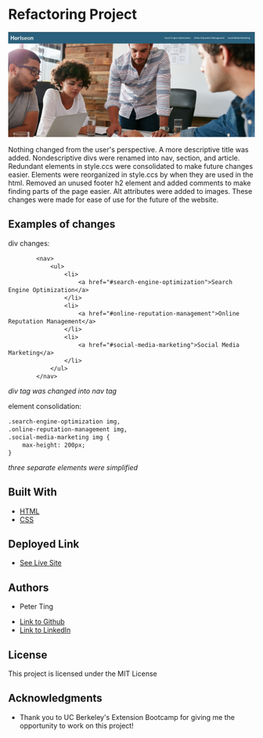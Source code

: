 # Refactoring Project

![Horiseon](assets/images/Horiseon.png)

Nothing changed from the user's perspective. A more descriptive title was added. Nondescriptive divs were renamed into nav, section, and article. Redundant elements in style.ccs were consolidated to make future changes easier. Elements were reorganized in style.ccs by when they are used in the html. Removed an unused footer h2 element and added comments to make finding parts of the page easier. Alt attributes were added to images. These changes were made for ease of use for the future of the website.

## Examples of changes

div changes:
``` 
        <nav>
            <ul>
                <li>
                    <a href="#search-engine-optimization">Search Engine Optimization</a>
                </li>
                <li>
                    <a href="#online-reputation-management">Online Reputation Management</a>
                </li>
                <li>
                    <a href="#social-media-marketing">Social Media Marketing</a>
                </li>
            </ul>
        </nav>
```
*div tag was changed into nav tag*

element consolidation:
```
.search-engine-optimization img,
.online-reputation-management img,
.social-media-marketing img {
    max-height: 200px;
}
```
*three separate elements were simplified*

## Built With

* [HTML](https://developer.mozilla.org/en-US/docs/Web/HTML)
* [CSS](https://developer.mozilla.org/en-US/docs/Web/CSS)

## Deployed Link

* [See Live Site](https://github.com/Pting1995/refactoring_project)

## Authors

* Peter Ting

- [Link to Github](https://github.com/Pting1995)
- [Link to LinkedIn](https://www.linkedin.com/in/pting002/)

## License

This project is licensed under the MIT License 

## Acknowledgments

* Thank you to UC Berkeley's Extension Bootcamp for giving me the opportunity to work on this project!